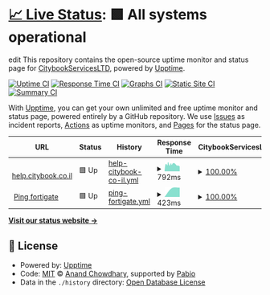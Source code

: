 # [📈 Live Status](https://CitybookServicesLTD.github.io/status): <!--live status--> **🟩 All systems operational**

edit
This repository contains the open-source uptime monitor and status page for [CitybookServicesLTD](https://CitybookServicesLTD.github.io/status), powered by [Upptime](https://github.com/upptime/upptime).

[![Uptime CI](https://github.com/CitybookServicesLTD/status/workflows/Uptime%20CI/badge.svg)](https://github.com/CitybookServicesLTD/status/actions?query=workflow%3A%22Uptime+CI%22)
[![Response Time CI](https://github.com/CitybookServicesLTD/status/workflows/Response%20Time%20CI/badge.svg)](https://github.com/CitybookServicesLTD/status/actions?query=workflow%3A%22Response+Time+CI%22)
[![Graphs CI](https://github.com/CitybookServicesLTD/status/workflows/Graphs%20CI/badge.svg)](https://github.com/CitybookServicesLTD/status/actions?query=workflow%3A%22Graphs+CI%22)
[![Static Site CI](https://github.com/CitybookServicesLTD/status/workflows/Static%20Site%20CI/badge.svg)](https://github.com/CitybookServicesLTD/status/actions?query=workflow%3A%22Static+Site+CI%22)
[![Summary CI](https://github.com/CitybookServicesLTD/status/workflows/Summary%20CI/badge.svg)](https://github.com/CitybookServicesLTD/status/actions?query=workflow%3A%22Summary+CI%22)

With [Upptime](https://upptime.js.org), you can get your own unlimited and free uptime monitor and status page, powered entirely by a GitHub repository. We use [Issues](https://github.com/CitybookServicesLTD/status/issues) as incident reports, [Actions](https://github.com/CitybookServicesLTD/status/actions) as uptime monitors, and [Pages](https://CitybookServicesLTD.github.io/status) for the status page.

<!--start: status pages-->
<!-- This summary is generated by Upptime (https://github.com/CitybookServicesLTD/status) -->
<!-- Do not edit this manually, your changes will be overwritten -->
<!-- prettier-ignore -->
| URL | Status | History | Response Time | CitybookServicesLTD |
| --- | ------ | ------- | ------------- | ------ |
| <img alt="" src="https://citybook.co.il/images/CB-logo.png" height="13"> [help.citybook.co.il](https://help.citybook.co.il) | 🟩 Up | [help-citybook-co-il.yml](https://github.com/CitybookServicesLTD/status/commits/HEAD/history/help-citybook-co-il.yml) | <details><summary><img alt="Response time graph" src="./graphs/help-citybook-co-il/response-time-week.png" height="20"> 792ms</summary><br><a href="https://status.quickapps.ca/history/help-citybook-co-il"><img alt="Response time 792" src="https://img.shields.io/endpoint?url=https%3A%2F%2Fraw.githubusercontent.com%2FCitybookServicesLTD%2Fstatus%2FHEAD%2Fapi%2Fhelp-citybook-co-il%2Fresponse-time.json"></a><br><a href="https://status.quickapps.ca/history/help-citybook-co-il"><img alt="24-hour response time 734" src="https://img.shields.io/endpoint?url=https%3A%2F%2Fraw.githubusercontent.com%2FCitybookServicesLTD%2Fstatus%2FHEAD%2Fapi%2Fhelp-citybook-co-il%2Fresponse-time-day.json"></a><br><a href="https://status.quickapps.ca/history/help-citybook-co-il"><img alt="7-day response time 792" src="https://img.shields.io/endpoint?url=https%3A%2F%2Fraw.githubusercontent.com%2FCitybookServicesLTD%2Fstatus%2FHEAD%2Fapi%2Fhelp-citybook-co-il%2Fresponse-time-week.json"></a><br><a href="https://status.quickapps.ca/history/help-citybook-co-il"><img alt="30-day response time 792" src="https://img.shields.io/endpoint?url=https%3A%2F%2Fraw.githubusercontent.com%2FCitybookServicesLTD%2Fstatus%2FHEAD%2Fapi%2Fhelp-citybook-co-il%2Fresponse-time-month.json"></a><br><a href="https://status.quickapps.ca/history/help-citybook-co-il"><img alt="1-year response time 792" src="https://img.shields.io/endpoint?url=https%3A%2F%2Fraw.githubusercontent.com%2FCitybookServicesLTD%2Fstatus%2FHEAD%2Fapi%2Fhelp-citybook-co-il%2Fresponse-time-year.json"></a></details> | <details><summary><a href="https://status.quickapps.ca/history/help-citybook-co-il">100.00%</a></summary><a href="https://status.quickapps.ca/history/help-citybook-co-il"><img alt="All-time uptime 100.00%" src="https://img.shields.io/endpoint?url=https%3A%2F%2Fraw.githubusercontent.com%2FCitybookServicesLTD%2Fstatus%2FHEAD%2Fapi%2Fhelp-citybook-co-il%2Fuptime.json"></a><br><a href="https://status.quickapps.ca/history/help-citybook-co-il"><img alt="24-hour uptime 100.00%" src="https://img.shields.io/endpoint?url=https%3A%2F%2Fraw.githubusercontent.com%2FCitybookServicesLTD%2Fstatus%2FHEAD%2Fapi%2Fhelp-citybook-co-il%2Fuptime-day.json"></a><br><a href="https://status.quickapps.ca/history/help-citybook-co-il"><img alt="7-day uptime 100.00%" src="https://img.shields.io/endpoint?url=https%3A%2F%2Fraw.githubusercontent.com%2FCitybookServicesLTD%2Fstatus%2FHEAD%2Fapi%2Fhelp-citybook-co-il%2Fuptime-week.json"></a><br><a href="https://status.quickapps.ca/history/help-citybook-co-il"><img alt="30-day uptime 100.00%" src="https://img.shields.io/endpoint?url=https%3A%2F%2Fraw.githubusercontent.com%2FCitybookServicesLTD%2Fstatus%2FHEAD%2Fapi%2Fhelp-citybook-co-il%2Fuptime-month.json"></a><br><a href="https://status.quickapps.ca/history/help-citybook-co-il"><img alt="1-year uptime 100.00%" src="https://img.shields.io/endpoint?url=https%3A%2F%2Fraw.githubusercontent.com%2FCitybookServicesLTD%2Fstatus%2FHEAD%2Fapi%2Fhelp-citybook-co-il%2Fuptime-year.json"></a></details>
| <img alt="" src="https://www.fortinet.com/content/dam/fortinet/images/favicon/favicon.ico" height="13"> [Ping fortigate](https://fg.mi.citybook.co.il) | 🟩 Up | [ping-fortigate.yml](https://github.com/CitybookServicesLTD/status/commits/HEAD/history/ping-fortigate.yml) | <details><summary><img alt="Response time graph" src="./graphs/ping-fortigate/response-time-week.png" height="20"> 423ms</summary><br><a href="https://status.quickapps.ca/history/ping-fortigate"><img alt="Response time 423" src="https://img.shields.io/endpoint?url=https%3A%2F%2Fraw.githubusercontent.com%2FCitybookServicesLTD%2Fstatus%2FHEAD%2Fapi%2Fping-fortigate%2Fresponse-time.json"></a><br><a href="https://status.quickapps.ca/history/ping-fortigate"><img alt="24-hour response time 423" src="https://img.shields.io/endpoint?url=https%3A%2F%2Fraw.githubusercontent.com%2FCitybookServicesLTD%2Fstatus%2FHEAD%2Fapi%2Fping-fortigate%2Fresponse-time-day.json"></a><br><a href="https://status.quickapps.ca/history/ping-fortigate"><img alt="7-day response time 423" src="https://img.shields.io/endpoint?url=https%3A%2F%2Fraw.githubusercontent.com%2FCitybookServicesLTD%2Fstatus%2FHEAD%2Fapi%2Fping-fortigate%2Fresponse-time-week.json"></a><br><a href="https://status.quickapps.ca/history/ping-fortigate"><img alt="30-day response time 423" src="https://img.shields.io/endpoint?url=https%3A%2F%2Fraw.githubusercontent.com%2FCitybookServicesLTD%2Fstatus%2FHEAD%2Fapi%2Fping-fortigate%2Fresponse-time-month.json"></a><br><a href="https://status.quickapps.ca/history/ping-fortigate"><img alt="1-year response time 423" src="https://img.shields.io/endpoint?url=https%3A%2F%2Fraw.githubusercontent.com%2FCitybookServicesLTD%2Fstatus%2FHEAD%2Fapi%2Fping-fortigate%2Fresponse-time-year.json"></a></details> | <details><summary><a href="https://status.quickapps.ca/history/ping-fortigate">100.00%</a></summary><a href="https://status.quickapps.ca/history/ping-fortigate"><img alt="All-time uptime 100.00%" src="https://img.shields.io/endpoint?url=https%3A%2F%2Fraw.githubusercontent.com%2FCitybookServicesLTD%2Fstatus%2FHEAD%2Fapi%2Fping-fortigate%2Fuptime.json"></a><br><a href="https://status.quickapps.ca/history/ping-fortigate"><img alt="24-hour uptime 100.00%" src="https://img.shields.io/endpoint?url=https%3A%2F%2Fraw.githubusercontent.com%2FCitybookServicesLTD%2Fstatus%2FHEAD%2Fapi%2Fping-fortigate%2Fuptime-day.json"></a><br><a href="https://status.quickapps.ca/history/ping-fortigate"><img alt="7-day uptime 100.00%" src="https://img.shields.io/endpoint?url=https%3A%2F%2Fraw.githubusercontent.com%2FCitybookServicesLTD%2Fstatus%2FHEAD%2Fapi%2Fping-fortigate%2Fuptime-week.json"></a><br><a href="https://status.quickapps.ca/history/ping-fortigate"><img alt="30-day uptime 100.00%" src="https://img.shields.io/endpoint?url=https%3A%2F%2Fraw.githubusercontent.com%2FCitybookServicesLTD%2Fstatus%2FHEAD%2Fapi%2Fping-fortigate%2Fuptime-month.json"></a><br><a href="https://status.quickapps.ca/history/ping-fortigate"><img alt="1-year uptime 100.00%" src="https://img.shields.io/endpoint?url=https%3A%2F%2Fraw.githubusercontent.com%2FCitybookServicesLTD%2Fstatus%2FHEAD%2Fapi%2Fping-fortigate%2Fuptime-year.json"></a></details>

<!--end: status pages-->

[**Visit our status website →**](https://CitybookServicesLTD.github.io/status)

## 📄 License

- Powered by: [Upptime](https://github.com/upptime/upptime)
- Code: [MIT](./LICENSE) © [Anand Chowdhary](https://anandchowdhary.com), supported by [Pabio](https://pabio.com)
- Data in the `./history` directory: [Open Database License](https://opendatacommons.org/licenses/odbl/1-0/)
